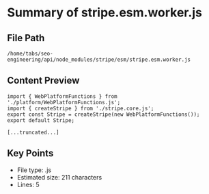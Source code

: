 # Summary of stripe.esm.worker.js
  
## File Path
`/home/tabs/seo-engineering/api/node_modules/stripe/esm/stripe.esm.worker.js`

## Content Preview
```
import { WebPlatformFunctions } from './platform/WebPlatformFunctions.js';
import { createStripe } from './stripe.core.js';
export const Stripe = createStripe(new WebPlatformFunctions());
export default Stripe;

[...truncated...]
```

## Key Points
- File type: .js
- Estimated size: 211 characters
- Lines: 5
